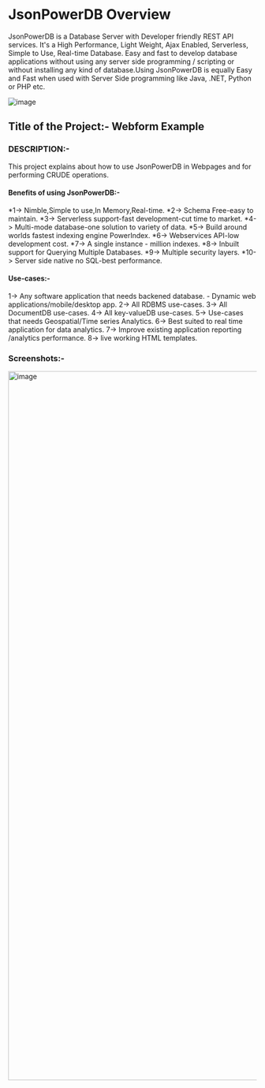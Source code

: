 # JsonPowerDB Overview
JsonPowerDB is a Database Server with Developer friendly REST API services. It's a High Performance, Light Weight, Ajax Enabled, Serverless, Simple to Use, Real-time Database. Easy and fast to develop database applications without using any server side programming / scripting or without installing any kind of database.Using JsonPowerDB is equally Easy and Fast when used with Server Side programming like Java, .NET, Python or PHP etc.

![image](https://user-images.githubusercontent.com/97080055/186483493-01d0017a-7572-4ec8-92f0-43655c9aaec4.png)

## Title of the Project:- Webform Example
### DESCRIPTION:-
This project explains about how to use JsonPowerDB in Webpages and for performing CRUDE operations.

#### Benefits of using JsonPowerDB:-
*1-> Nimble,Simple to use,In Memory,Real-time.
*2-> Schema Free-easy to maintain.
*3-> Serverless support-fast development-cut time to market.
*4-> Multi-mode database-one solution to variety of data.
*5-> Build around worlds fastest indexing engine PowerIndex.
*6-> Webservices API-low development cost.
*7-> A single instance - million indexes.
*8-> Inbuilt support for Querying Multiple Databases.
*9-> Multiple security layers.
*10-> Server side native no SQL-best performance. 

#### Use-cases:-
1-> Any software application that needs backened database.
           - Dynamic web applications/mobile/desktop app.
2-> All RDBMS use-cases.
3-> All DocumentDB use-cases.
4-> All key-valueDB use-cases.
5-> Use-cases that needs Geospatial/Time series Analytics.
6-> Best suited to real time application for data analytics.
7-> Improve existing application reporting /analytics performance.
8-> live working HTML templates.

### Screenshots:-
<img width="1439" alt="image" src="https://user-images.githubusercontent.com/97080055/186488241-290e5011-20de-4152-9692-91693ab2058d.png">
